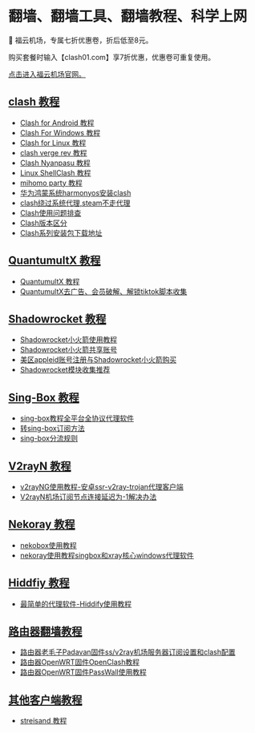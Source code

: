 # 翻墙、翻墙工具、翻墙教程、科学上网

🚀 福云机场，专属七折优惠卷，折后低至8元。

购买套餐时输入【clash01.com】享7折优惠，优惠卷可重复使用。

[点击进入福云机场官网。](https://fuuu.cloud)

## [clash 教程](https://clash01.com/category/clientdoc/clash/)

  * [Clash for Android 教程](https://clash01.com/android-clash-meta-for-android-%e4%bd%bf%e7%94%a8%e6%95%99%e7%a8%8b/)
  * [Clash For Windows 教程](https://clash01.com/clashforwindows%e6%95%99%e7%a8%8b/)
  * [Clash for Linux 教程](https://clash01.com/linux%e5%ae%89%e8%a3%85%e4%bd%bf%e7%94%a8clash/)
  * [clash verge rev 教程](https://clash01.com/clash-verge-rev%e4%bd%bf%e7%94%a8%e6%95%99%e7%a8%8b/)
  * [Clash Nyanpasu 教程 ](https://clash01.com/clash-nyanpasu%e4%bd%bf%e7%94%a8%e6%95%99%e7%a8%8b/)
  * [Linux ShellClash 教程](https://clash01.com/linux%e7%89%88%e6%9c%acclash%e6%95%99%e7%a8%8bshellcrash%e4%bd%bf%e7%94%a8%e6%95%99%e7%a8%8b/)
  * [mihomo party 教程](https://clash01.com/mihomo-party%e4%bd%bf%e7%94%a8%e6%95%99%e7%a8%8b%e5%92%8c%e8%a6%86%e5%86%99%e6%96%b0%e5%a2%9e%e8%a7%84%e5%88%99/)
  * [华为鸿蒙系统harmonyos安装clash](https://clash01.com/%e5%8d%8e%e4%b8%ba%e9%b8%bf%e8%92%99%e7%b3%bb%e7%bb%9fharmonyos%e5%ae%89%e8%a3%85clash/)
  * [clash绕过系统代理,steam不走代理](https://clash01.com/steam%e4%b8%8d%e8%b5%b0%e4%bb%a3%e7%90%86-clash%e7%bb%95%e8%bf%87%e7%b3%bb%e7%bb%9f%e4%bb%a3%e7%90%86%e5%92%8c%e9%85%8d%e7%bd%ae%e6%96%87%e4%bb%b6%e9%a2%84%e5%a4%84%e7%90%86/)
  * [Clash使用问题排查](https://clash01.com/clashforwindows%e4%bd%bf%e7%94%a8%e4%b8%8d%e4%ba%86%e9%97%ae%e9%a2%98%e6%8e%92%e6%9f%a5/)
  * [Clash版本区分](https://clash01.com/clashforwindows%e4%bd%bf%e7%94%a8%e4%b8%8d%e4%ba%86%e9%97%ae%e9%a2%98%e6%8e%92%e6%9f%a5/)
  * [Clash系列安装包下载地址](https://clash01.com/clash%e7%b3%bb%e5%88%97%e5%ae%89%e8%a3%85%e5%8c%85%e4%b8%8b%e8%bd%bd%e5%9c%b0%e5%9d%80/)

## [QuantumultX 教程](https://clash01.com/category/clientdoc/quantmultx/)

  * [QuantumultX 教程](https://clash01.com/quantumultx%e6%95%99%e7%a8%8b%ef%bc%8c%e6%9c%ba%e5%9c%ba%e8%ae%a2%e9%98%85%e5%92%8c%e5%8e%bb%e5%b9%bf%e5%91%8a%ef%bc%8c%e4%bb%98%e8%b4%b9%e7%a0%b4%e8%a7%a3tiktok%e8%a7%a3%e9%94%81%e7%ad%89%e8%a7%84/)
  * [QuantumultX去广告、会员破解、解锁tiktok脚本收集 ](https://clash01.com/quantumultx%e5%8e%bb%e5%b9%bf%e5%91%8a%e3%80%81%e4%bc%9a%e5%91%98%e7%a0%b4%e8%a7%a3%e3%80%81%e8%a7%a3%e9%94%81tiktok%e8%84%9a%e6%9c%ac%e6%94%b6%e9%9b%86/)
  
## [Shadowrocket 教程](https://clash01.com/category/clientdoc/shadowrocket/)

  * [Shadowrocket小火箭使用教程](https://clash01.com/shadowrocket%e5%b0%8f%e7%81%ab%e7%ae%ad%e4%bd%bf%e7%94%a8%e6%95%99%e7%a8%8b/)
  * [Shadowrocket小火箭共享账号](https://clash01.com/shadowrocket%e5%b0%8f%e7%81%ab%e7%ae%ad%e5%85%b1%e4%ba%ab%e8%b4%a6%e5%8f%b7/)
  * [美区appleid账号注册与Shadowrocket小火箭购买](https://clash01.com/%e7%be%8e%e5%8c%baappleid%e8%b4%a6%e5%8f%b7%e6%b3%a8%e5%86%8c%e4%b8%8eshadowrocket%e5%b0%8f%e7%81%ab%e7%ae%ad%e8%b4%ad%e4%b9%b0/)
  * [Shadowrocket模块收集推荐](https://clash01.com/shadowrocket%e6%a8%a1%e5%9d%97%e6%94%b6%e9%9b%86%e6%8e%a8%e8%8d%90/)
  
## [Sing-Box 教程](https://clash01.com/category/clientdoc/singbox/)

  * [sing-box教程全平台全协议代理软件](https://clash01.com/sing-box%e6%95%99%e7%a8%8b%e5%85%a8%e5%b9%b3%e5%8f%b0%e5%85%a8%e5%8d%8f%e8%ae%ae%e4%bb%a3%e7%90%86%e8%bd%af%e4%bb%b6/)
  * [转sing-box订阅方法](https://clash01.com/%e8%bd%acsing-box%e8%ae%a2%e9%98%85%e6%96%b9%e6%b3%95/)
  * [sing-box分流规则](https://clash01.com/sing-box%e5%88%86%e6%b5%81%e8%a7%84%e5%88%99/)
    
## [V2rayN 教程](https://clash01.com/category/clientdoc/v2rayn/)

  * [
v2rayNG使用教程-安卓ssr-v2ray-trojan代理客户端
](https://clash01.com/v2rayng%e4%bd%bf%e7%94%a8%e6%95%99%e7%a8%8b-%e5%ae%89%e5%8d%93ssr-v2ray-trojan%e4%bb%a3%e7%90%86%e5%ae%a2%e6%88%b7%e7%ab%af/)
  * [V2rayN机场订阅节点连接延迟为-1解决办法](https://clash01.com/v2rayn%e6%9c%ba%e5%9c%ba%e8%ae%a2%e9%98%85%e8%8a%82%e7%82%b9%e8%bf%9e%e6%8e%a5%e5%bb%b6%e8%bf%9f%e4%b8%ba-1%e8%a7%a3%e5%86%b3%e5%8a%9e%e6%b3%95/)
  
## [Nekoray 教程](https://clash01.com/category/clientdoc/nekoray/)

  * [nekobox使用教程](https://clash01.com/nekobox%e4%bd%bf%e7%94%a8%e6%95%99%e7%a8%8b-%e6%9c%80%e4%bd%b3%e5%88%86%e5%ba%94%e7%94%a8%e4%bb%a3%e7%90%86%e5%ae%89%e5%8d%93%e4%bb%a3%e7%90%86%e8%bd%af%e4%bb%b6/)
  * [nekoray使用教程singbox和xray核心windows代理软件](https://clash01.com/nekoray%e4%bd%bf%e7%94%a8%e6%95%99%e7%a8%8bsingbox%e5%92%8cxray%e6%a0%b8%e5%bf%83windows%e4%bb%a3%e7%90%86%e8%bd%af%e4%bb%b6/)
  
## [Hiddfiy 教程](https://clash01.com/category/clientdoc/hiddfiy/)

  * [最简单的代理软件-Hiddify使用教程](https://clash01.com/%e6%9c%80%e7%ae%80%e5%8d%95%e7%9a%84%e4%bb%a3%e7%90%86%e8%bd%af%e4%bb%b6-hiddify%e4%bd%bf%e7%94%a8%e6%95%99%e7%a8%8b/)
  
## [路由器翻墙教程](https://clash01.com/category/clientdoc/luyouqi/)

  * [路由器老毛子Padavan固件ss/v2ray机场服务器订阅设置和clash配置](https://clash01.com/%e8%b7%af%e7%94%b1%e5%99%a8%e8%80%81%e6%af%9b%e5%ad%90padavan%e5%9b%ba%e4%bb%b6ss-v2ray%e6%9c%ba%e5%9c%ba%e6%9c%8d%e5%8a%a1%e5%99%a8%e8%ae%a2%e9%98%85%e8%ae%be%e7%bd%ae%e5%92%8cclash%e9%85%8d%e7%bd%ae/)
  * [路由器OpenWRT固件OpenClash教程](https://clash01.com/%e8%b7%af%e7%94%b1%e5%99%a8openwrt%e5%9b%ba%e4%bb%b6openclash%e6%95%99%e7%a8%8b/)
  * [路由器OpenWRT固件PassWall使用教程](https://clash01.com/%e8%b7%af%e7%94%b1%e5%99%a8openwrt%e5%9b%ba%e4%bb%b6passwall%e4%bd%bf%e7%94%a8%e6%95%99%e7%a8%8b/)
  
## [其他客户端教程](https://clash01.com/category/clientdoc/luyouqi/)

  * [streisand 教程](https://clash01.com/streisand%e4%bd%bf%e7%94%a8%e6%95%99%e7%a8%8b/)
